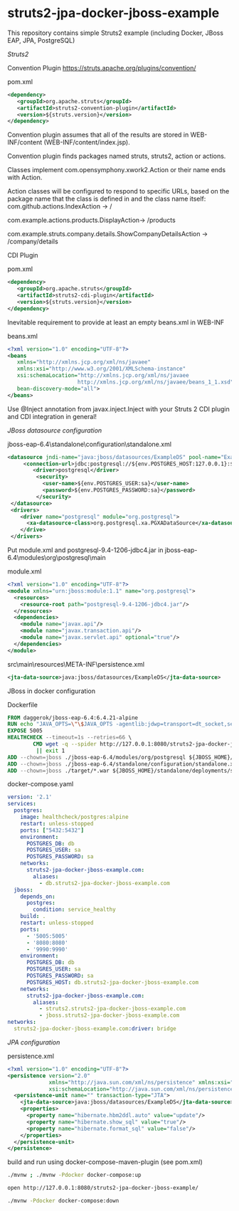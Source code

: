 # struts2-jpa-docker-jboss-example

This repository contains simple Struts2 example (including Docker, JBoss EAP, JPA, PostgreSQL)

_Struts2_

Convention Plugin
https://struts.apache.org/plugins/convention/

pom.xml
```xml
<dependency>
   <groupId>org.apache.struts</groupId>
   <artifactId>struts2-convention-plugin</artifactId>
   <version>${struts.version}</version>
</dependency>
```
Convention plugin assumes that all of the results are stored in WEB-INF/content (WEB-INF/content/index.jsp). 

Convention plugin finds packages named struts, struts2, action or actions.

Classes implement com.opensymphony.xwork2.Action or their name ends with Action. 

Action classes will be configured to respond to specific URLs, based on the package name that the class is defined in and the class name itself:
 com.github.actions.IndexAction -> /

 com.example.actions.products.DisplayAction-> /products

 com.example.struts.company.details.ShowCompanyDetailsAction -> /company/details
 
CDI Plugin

pom.xml
```xml
<dependency>
   <groupId>org.apache.struts</groupId>
   <artifactId>struts2-cdi-plugin</artifactId>
   <version>${struts.version}</version>
</dependency>
```
 Inevitable requirement to provide at least an empty beans.xml in WEB-INF
 
 beans.xml
```xml
<?xml version="1.0" encoding="UTF-8"?>
<beans
   xmlns="http://xmlns.jcp.org/xml/ns/javaee"
   xmlns:xsi="http://www.w3.org/2001/XMLSchema-instance"
   xsi:schemaLocation="http://xmlns.jcp.org/xml/ns/javaee 
                      http://xmlns.jcp.org/xml/ns/javaee/beans_1_1.xsd"
   bean-discovery-mode="all">
</beans>
```
Use @Inject annotation from javax.inject.Inject with your Struts 2 CDI plugin and CDI integration in general!

_JBoss datasource configuration_

jboss-eap-6.4\standalone\configuration\standalone.xml
```xml
<datasource jndi-name="java:jboss/datasources/ExampleDS" pool-name="ExampleDS" enabled="true" jta="true" use-java-context="true" use-ccm="false">
     <connection-url>jdbc:postgresql://${env.POSTGRES_HOST:127.0.0.1}:${env.POSTGRES_PORT:5432}/${env.POSTGRES_DB:db}</connection-url>
        <driver>postgresql</driver>
         <security>
           <user-name>${env.POSTGRES_USER:sa}</user-name>
           <password>${env.POSTGRES_PASSWORD:sa}</password>
         </security>
 </datasource>
 <drivers>
    <driver name="postgresql" module="org.postgresql">
      <xa-datasource-class>org.postgresql.xa.PGXADataSource</xa-datasource-class>
    </drive>
 </drivers>
```
Put module.xml and postgresql-9.4-1206-jdbc4.jar in jboss-eap-6.4\modules\org\postgresql\main

module.xml
```xml
<?xml version="1.0" encoding="UTF-8"?>
<module xmlns="urn:jboss:module:1.1" name="org.postgresql">
  <resources>
    <resource-root path="postgresql-9.4-1206-jdbc4.jar"/>
  </resources>
  <dependencies>
    <module name="javax.api"/>
    <module name="javax.transaction.api"/>
    <module name="javax.servlet.api" optional="true"/>
  </dependencies>
</module>
```
src\main\resources\META-INF\persistence.xml
```xml
<jta-data-source>java:jboss/datasources/ExampleDS</jta-data-source>
```

JBoss in docker configuration

Dockerfile

```Dockerfile
FROM daggerok/jboss-eap-6.4:6.4.21-alpine
RUN echo "JAVA_OPTS=\"\$JAVA_OPTS -agentlib:jdwp=transport=dt_socket,server=y,suspend=n,address=5005\"" >> ${JBOSS_HOME}/bin/standalone.conf
EXPOSE 5005
HEALTHCHECK --timeout=1s --retries=66 \
        CMD wget -q --spider http://127.0.0.1:8080/struts2-jpa-docker-jboss-example/health \
         || exit 1
ADD --chown=jboss ./jboss-eap-6.4/modules/org/postgresql ${JBOSS_HOME}/modules/org/postgresql
ADD --chown=jboss ./jboss-eap-6.4/standalone/configuration/standalone.xml ${JBOSS_HOME}/standalone/configuration/standalone.xml
ADD --chown=jboss ./target/*.war ${JBOSS_HOME}/standalone/deployments/struts2-jpa-docker-jboss-example.war
```
docker-compose.yaml
```yaml
version: '2.1'
services:
  postgres:
    image: healthcheck/postgres:alpine
    restart: unless-stopped
    ports: ["5432:5432"]
    environment:
      POSTGRES_DB: db
      POSTGRES_USER: sa
      POSTGRES_PASSWORD: sa
    networks:
      struts2-jpa-docker-jboss-example.com:
        aliases:
          - db.struts2-jpa-docker-jboss-example.com
  jboss:
    depends_on:
      postgres:
        condition: service_healthy
    build: .
    restart: unless-stopped
    ports:
      - '5005:5005'
      - '8080:8080'
      - '9990:9990'
    environment:
      POSTGRES_DB: db
      POSTGRES_USER: sa
      POSTGRES_PASSWORD: sa
      POSTGRES_HOST: db.struts2-jpa-docker-jboss-example.com
    networks:
      struts2-jpa-docker-jboss-example.com:
        aliases:
          - struts2.struts2-jpa-docker-jboss-example.com
          - jboss.struts2-jpa-docker-jboss-example.com
networks:
  struts2-jpa-docker-jboss-example.com:driver: bridge
  ```
_JPA configuration_

persistence.xml
```xml
<?xml version="1.0" encoding="UTF-8"?>
<persistence version="2.0"
             xmlns="http://java.sun.com/xml/ns/persistence" xmlns:xsi="http://www.w3.org/2001/XMLSchema-instance"
             xsi:schemaLocation="http://java.sun.com/xml/ns/persistence http://java.sun.com/xml/ns/persistence/persistence_2_0.xsd">
  <persistence-unit name="" transaction-type="JTA">
    <jta-data-source>java:jboss/datasources/ExampleDS</jta-data-source>
    <properties>
      <property name="hibernate.hbm2ddl.auto" value="update"/>
      <property name="hibernate.show_sql" value="true"/>
      <property name="hibernate.format_sql" value="false"/>
    </properties>
  </persistence-unit>
</persistence>
```

build and run using docker-compose-maven-plugin (see pom.xml)
```bash
./mvnw ; ./mvnw -Pdocker docker-compose:up

open http://127.0.0.1:8080/struts2-jpa-docker-jboss-example/

./mvnw -Pdocker docker-compose:down
```


